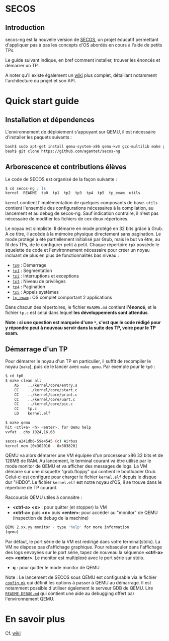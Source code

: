 # SECOS

## Introduction

secos-ng est la nouvelle version de [SECOS](https://github.com/sduverger/secos), 
un projet éducatif permettant d'appliquer pas à pas les concepts d'OS abordés 
en cours à l'aide de petits TPs.

Le guide suivant indique, en bref comment installer, trouver les énoncés et démarrer un TP.

A noter qu'il existe également un [wiki](https://github.com/agantet/secos-ng/wiki) plus complet, détaillant notamment l'architecture du projet et son API.

# Quick start guide

## Installation et dépendences

L'environnement de déploiement s'appuyant sur QEMU, il est nécessaire
d'installer les paquets suivants :

```bash
bash$ sudo apt-get install qemu-system-x86 qemu-kvm gcc-multilib make git
bash$ git clone https://github.com/agantet/secos-ng
```

## Arborescence et contributions élèves

Le code de SECOS est organisé de la façon suivante :

```bash
$ cd secos-ng ; ls
kernel  README  tp0  tp1  tp2  tp3  tp4  tp5  tp_exam  utils
```

`kernel` contient l'implémentation de quelques composants de base. 
`utils` contient l'ensemble des configurations nécessaires à la compilation, au lancement et au debug de secos-ng.
Sauf indication contraire, il n'est pas nécessaire de modifier les fichiers de cex deux répertoires.

 Le noyau est simpliste. Il démarre en mode protégé en 32 bits grâce à Grub. A
 ce titre, il accède à la mémoire physique directement sans pagination. Le
 mode protégé a été partiellement initialisé par Grub, mais le but va être, au fil
 des TPs, de le configurer petit à petit. Chaque répertoire `tpX` possède le
 squelette de code et l'environnement nécessaire pour créer un noyau incluant
 de plus en plus de fonctionnalités bas niveau :

* [`tp0`](./tp0/README.md) : Démarrage
* [`tp1`](./tp1/README.md) : Segmentation
* [`tp2`](./tp2/README.md) : Interruptions et exceptions
* [`tp3`](./tp3/README.md) : Niveau de privilèges
* [`tp4`](./tp4/README.md) : Pagination
* [`tp5`](./tp5/README.md) : Appels systèmes
* [`tp_exam`](./tp_exam/README.md) : OS complet comportant 2 applications

Dans chacun des répertoires, le fichier `README.md` contient **l'énoncé**, et le
fichier `tp.c` est celui dans lequel **les développements sont attendus**. 

**Note : si une question est marquée d'une `*`, c'est que le code rédigé pour
  y répondre peut à nouveau servir dans la suite des TP, voire pour le TP
  exam.**

## Démarrage d'un TP

Pour démarrer le noyau d'un TP en particulier, il suffit de recompiler le
noyau (`make`), puis de le lancer avec `make qemu`. Par exemple pour le `tp0` :

```bash
$ cd tp0
$ make clean all
    AS    ../kernel/core/entry.s
    CC    ../kernel/core/start.c
    CC    ../kernel/core/print.c
    CC    ../kernel/core/uart.c
    CC    ../kernel/core/pic.c
    CC    tp.c
    LD    kernel.elf

$ make qemu
hit <ctl+a> <h> <enter>, for Qemu help
vvfat . chs 1024,16,63

secos-a241db6-59e4545 (c) Airbus
kernel mem [0x302010 - 0x303820]
```

QEMU va alors démarrer une VM équipée d'un processeur x86 32 bits et de 128MB
de RAM. Au lancement, le terminal courant va être utilisé par le mode monitor
de QEMU et va afficher des messages de logs. La VM démarre sur une disquette "grub.floppy" qui contient le
bootloader Grub. Celui-ci est configuré pour charger le fichier `kernel.elf`
depuis le disque dur "HDD0". Le fichier `kernel.elf` est notre noyau d'OS, il
se trouve dans le répertoire de TP courant.

Raccourcis QEMU utiles à connaitre :

* **\<ctrl-a\> \<x\>** : pour quitter (et stopper) la VM
* **\<ctrl-a\>** puis **\<c\>** puis **\<enter\>**: pour accéder au "monitor" de QEMU (inspection de debug de la machine)
```bash
QEMU 2.xx.yy monitor - type 'help' for more information
(qemu)
```
Par défaut, le port série de la VM est redirigé dans votre terminal(stdio). La
VM ne dispose pas d'affichage graphique. Pour rebasculer dans l'affichage des
logs envoyées sur le port série, tapez de nouveau la
séquence **\<ctrl-a\> \<c\> \<enter\>**. Le monitor est multiplexé avec le
port série sur stdio.
* **q** : pour quitter le mode monitor de QEMU


Note : Le lancement de SECOS sous QEMU est configurable via le fichier
[`config.mk`](./utils/config.mk) qui définit les options à passer à QEMU au
démarrage. Il est notamment possible d'utiliser également le serveur GDB de QEMU. Lire [`README.DEBUG.md`](./README.DEBUG.md) qui contient une aide au debugging offert par l'environnement QEMU.

# En savoir plus

Cf. [wiki](https://github.com/agantet/secos-ng/wiki)
